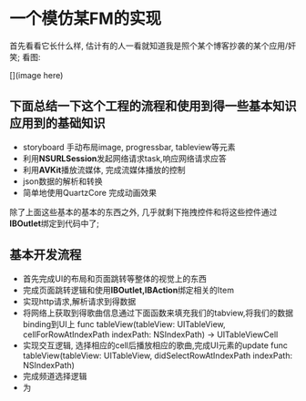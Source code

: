 # 一个模仿某FM的实现

首先看看它长什么样, 估计有的人一看就知道我是照个某个博客抄袭的某个应用/奸笑; 看图:

[](image here)

下面总结一下这个工程的流程和使用到得一些基本知识
应用到的基础知识
---

- storyboard 手动布局image, progressbar, tableview等元素
- 利用**NSURLSession**发起网络请求task,响应网络请求应答
- 利用**AVKit**播放流媒体, 完成流媒体播放的控制
- json数据的解析和转换
- 简单地使用QuartzCore 完成动画效果


除了上面这些基本的基本的东西之外, 几乎就剩下拖拽控件和将这些控件通过**IBOutlet**绑定到代码中了;

基本开发流程
---

- 首先完成UI的布局和页面跳转等整体的视觉上的东西
- 完成页面跳转逻辑和使用**IBOutlet,IBAction**绑定相关的Item
- 实现http请求,解析请求到得数据
- 将网络上获取到得歌曲信息通过下面函数来填充我们的tabview,将我们的数据binding到UI上
      func tableView(tableView: UITableView, cellForRowAtIndexPath indexPath: NSIndexPath) -> UITableViewCell
- 实现交互逻辑, 选择相应的cell后播放相应的歌曲,完成UI元素的update
       func tableView(tableView: UITableView, didSelectRowAtIndexPath indexPath: NSIndexPath) 
- 完成频道选择逻辑
- 为



